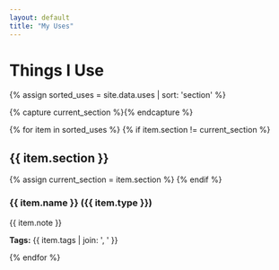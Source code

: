 ```yaml
---
layout: default
title: "My Uses"
---
```


<h1>Things I Use</h1>

{% assign sorted_uses = site.data.uses | sort: 'section' %}

{% capture current_section %}{% endcapture %}

{% for item in sorted_uses %}
  {% if item.section != current_section %}
    <h2>{{ item.section }}</h2>
    {% assign current_section = item.section %}
  {% endif %}

  <div class="use-item">
    <h3>{{ item.name }} <span class="item-type">({{ item.type }})</span></h3>
    <p>{{ item.note }}</p>
    <p><strong>Tags:</strong> {{ item.tags | join: ', ' }}</p>
  </div>
{% endfor %}
